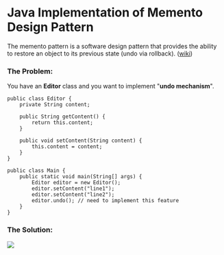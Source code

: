 # Java Implementation of Memento Design Pattern

The memento pattern is a software design pattern that provides the ability to restore an object to its previous state (undo via rollback). ([wiki](https://en.wikipedia.org/wiki/Memento_pattern))

### The Problem: 
You have an **Editor** class and you want to implement "**undo mechanism**".

    public class Editor {
        private String content;

        public String getContent() {
            return this.content;
        }

        public void setContent(String content) {
            this.content = content;
        }
    }

    public class Main {
        public static void main(String[] args) {
            Editor editor = new Editor();
            editor.setContent("line1");
            editor.setContent("line2");
            editor.undo(); // need to implement this feature
        }
    }

### The Solution:
![](https://github.com/shamy1st/design-pattern-memento-java/blob/main/memento-solution-uml.png)
